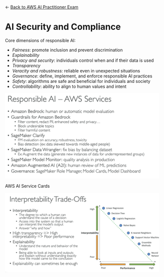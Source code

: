 ← [Back to AWS AI Practitioner Exam](../AWS%20AI%20Practitioner%20Exam.md)

# AI Security and Compliance

Core dimensions of responsible AI: 

- *Fairness*: promote inclusion and prevent discrimination
- *Explainability*
- *Privacy and security*: individuals control when and if their data is used
- *Transparency*
- *Veracity and robustness:* reliable even in unexpected situations
- *Governance*: define, implement, and enforce responsible AI practices
- *Safety*: algorithms are safe and beneficial for individuals and society
- *Controllability*: ability to align to human values and intent

![image.png](AI%20Security%20and%20Compliance/image.png)

AWS AI Service Cards

![image.png](AI%20Security%20and%20Compliance/image%201.png)